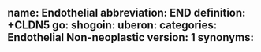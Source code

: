 name: Endothelial
abbreviation: END
definition: +CLDN5
go: 
shogoin: 
uberon: 
categories: Endothelial Non-neoplastic
version: 1 
synonyms:
---
